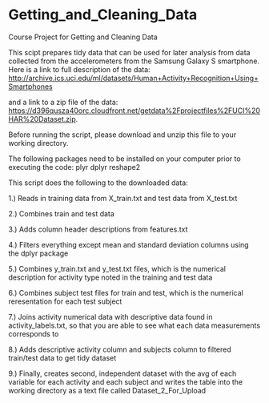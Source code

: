 Getting_and_Cleaning_Data
=========================

Course Project for Getting and Cleaning Data

This scipt prepares tidy data that can be used for later analysis from data collected from the accelerometers from the Samsung Galaxy S smartphone. Here is a link to full description of the data:
http://archive.ics.uci.edu/ml/datasets/Human+Activity+Recognition+Using+Smartphones 

and a link to a zip file of the data:
https://d396qusza40orc.cloudfront.net/getdata%2Fprojectfiles%2FUCI%20HAR%20Dataset.zip. 

Before running the script, please download and unzip this file to your working directory.

The following packages need to be installed on your computer prior to executing the code:
plyr
dplyr
reshape2

This script does the following to the downloaded data:

1.) Reads in training data from X_train.txt and test data from X_test.txt

2.) Combines train and test data

3.) Adds column header descriptions from features.txt

4.) Filters everything except mean and standard deviation columns using the dplyr package

5.) Combines y_train.txt and y_test.txt files, which is the numerical description for activity type noted in the training and test data

6.) Combines subject test files for train and test, which is the numerical reresentation for each test subject

7.) Joins activity numerical data with descriptive data found in activity_labels.txt, so that you are able to see what each data measurements corresponds to

8.) Adds descriptive activity column and subjects column to filtered train/test data to get tidy dataset

9.) Finally, creates second, independent dataset with the avg of each variable for each activity and each subject and writes the table into the working directory as a text file called Dataset_2_For_Upload